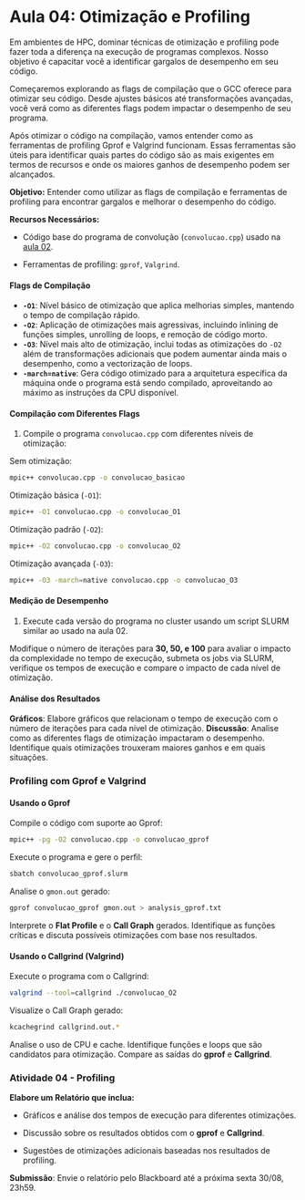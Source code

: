 # Aula 04: Otimização e Profiling 
Em ambientes de HPC, dominar técnicas de otimização e profiling pode fazer toda a diferença na execução de programas complexos. Nosso objetivo é capacitar você a identificar gargalos de desempenho em seu código. 

Começaremos explorando as flags de compilação que o GCC oferece para otimizar seu código. Desde ajustes básicos até transformações avançadas, você verá como as diferentes flags podem impactar o desempenho de seu programa.

Após otimizar o código na compilação, vamos entender como as ferramentas de profiling Gprof e Valgrind funcionam. Essas ferramentas são úteis para identificar quais partes do código são as mais exigentes em termos de recursos e onde os maiores ganhos de desempenho podem ser alcançados.

**Objetivo:** Entender como utilizar as flags de compilação e ferramentas de profiling para encontrar gargalos e melhorar o desempenho do código.

**Recursos Necessários:**

- Código base do programa de convolução (`convolucao.cpp`) usado na [aula 02](../02-slurm/index.md).

- Ferramentas de profiling: `gprof`, `Valgrind`.

#### Flags de Compilação
- **`-O1`**: Nível básico de otimização que aplica melhorias simples, mantendo o tempo de compilação rápido.
- **`-O2`**: Aplicação de otimizações mais agressivas, incluindo inlining de funções simples, unrolling de loops, e remoção de código morto.
- **`-O3`**: Nível mais alto de otimização, inclui todas as otimizações do `-O2` além de transformações adicionais que podem aumentar ainda mais o desempenho, como a vectorização de loops.
- **`-march=native`**: Gera código otimizado para a arquitetura específica da máquina onde o programa está sendo compilado, aproveitando ao máximo as instruções da CPU disponível.

#### Compilação com Diferentes Flags
1. Compile o programa `convolucao.cpp` com diferentes níveis de otimização:

Sem otimização:
```bash
mpic++ convolucao.cpp -o convolucao_basicao
```

Otimização básica (`-O1`):
```bash
mpic++ -O1 convolucao.cpp -o convolucao_O1
```
Otimização padrão (`-O2`):
```bash
mpic++ -O2 convolucao.cpp -o convolucao_O2
```
Otimização avançada (`-O3`):
```bash
mpic++ -O3 -march=native convolucao.cpp -o convolucao_O3
```

#### Medição de Desempenho

1. Execute cada versão do programa no cluster usando um script SLURM similar ao usado na aula 02.

Modifique o número de iterações para **30, 50, e 100** para avaliar o impacto da complexidade no tempo de execução, submeta os jobs via SLURM, verifique os tempos de execução e compare o impacto de cada nível de otimização.

#### Análise dos Resultados

**Gráficos**: Elabore gráficos que relacionam o tempo de execução com o número de iterações para cada nível de otimização.
**Discussão**: Analise como as diferentes flags de otimização impactaram o desempenho. Identifique quais otimizações trouxeram maiores ganhos e em quais situações.

### Profiling com Gprof e Valgrind

#### Usando o Gprof
Compile o código com suporte ao Gprof:

```bash
mpic++ -pg -O2 convolucao.cpp -o convolucao_gprof
```
Execute o programa e gere o perfil:

```bash
sbatch convolucao_gprof.slurm
```
Analise o `gmon.out` gerado:

```bash
gprof convolucao_gprof gmon.out > analysis_gprof.txt
```

Interprete o **Flat Profile** e o **Call Graph** gerados. Identifique as funções críticas e discuta possíveis otimizações com base nos resultados.

#### Usando o Callgrind (Valgrind)

Execute o programa com o Callgrind:

```bash
valgrind --tool=callgrind ./convolucao_O2
```
Visualize o Call Graph gerado:

```bash
kcachegrind callgrind.out.*
```
Analise o uso de CPU e cache. Identifique funções e loops que são candidatos para otimização.
Compare as saídas do **gprof** e **Callgrind**. 

### Atividade 04 - Profiling

**Elabore um Relatório que inclua:** 

   - Gráficos e análise dos tempos de execução para diferentes otimizações.

   - Discussão sobre os resultados obtidos com o **gprof** e **Callgrind**.

   - Sugestões de otimizações adicionais baseadas nos resultados de profiling.

**Submissão**: Envie o relatório pelo Blackboard até a próxima sexta 30/08, 23h59.
